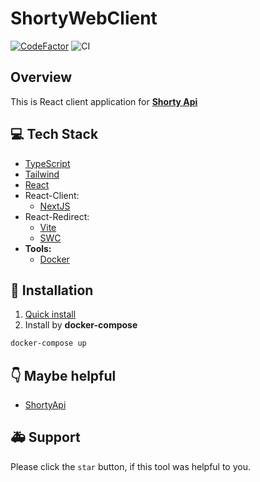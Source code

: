 # ShortyWebClient
[![CodeFactor](https://www.codefactor.io/repository/github/bagger-steam/shortyreactclient/badge)](https://www.codefactor.io/repository/github/bagger-steam/shortyreactclient)
![CI](https://github.com/Bagger-sTeam/ShortyReactClient/workflows/CI/badge.svg?)

## Overview
This is React client application for **[Shorty Api](https://github.com/Bagger-sTeam/ShortyRestApi)**

## 💻 Tech Stack
- [TypeScript](https://www.typescriptlang.org/)
- [Tailwind](https://tailwindcss.com/)
- [React](https://reactjs.org/)
- React-Client:
  - [NextJS](https://nextjs.org/) 
- React-Redirect:
  - [Vite](https://vitejs.dev/)
  - [SWC](https://swc.rs/)
- **Tools:**
  - [Docker](https://www.docker.com/)
  
## 💾 Installation 
1) [Quick install](QUICK_START.md)
2) Install by **docker-compose**
```bash
docker-compose up
```

##  👇 Maybe helpful
- [ShortyApi](https://github.com/Bagger-sTeam/ShortyRestApi)

## 🚑 Support 
Please click the `star` button, if this tool was helpful to you.
